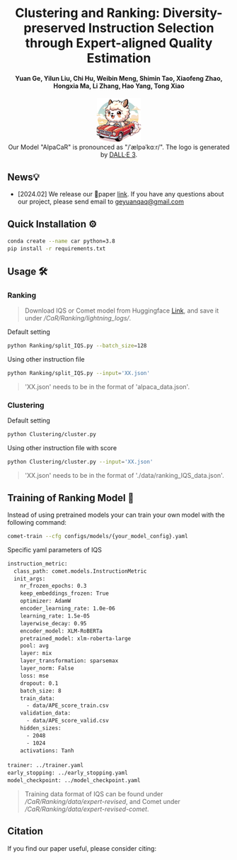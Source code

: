 <h1 align="center">Clustering and Ranking: Diversity-preserved Instruction Selection through Expert-aligned Quality Estimation</h1>
<!-- Clustering and Ranking: Diversity-preserved Instruction Selection through Expert-aligned Quality Estimation -->
<h4 align="center"> Yuan Ge, Yilun Liu, Chi Hu, Weibin Meng, Shimin Tao, Xiaofeng Zhao, Hongxia Ma, Li Zhang, Hao Yang, Tong Xiao</h4>

<p align="center">
    <img src="alpacar.png" width="20%"> <br>
    Our Model "AlpaCaR" is pronounced as "/ˈælpəˈkɑːr/". The logo is generated by <a href="https://chat.openai.com">DALL·E 3</a>.
</p>

## News💡
- [2024.02] We release our 📄paper <a href="https://arxiv.org/abs/2402.18191">link</a>. If you have any questions about our project, please send email to geyuanqaq@gmail.com

## Quick Installation ⚙️
```bash
conda create --name car python=3.8
pip install -r requirements.txt
```

## Usage 🛠

### Ranking

> Download IQS or Comet model from Huggingface <a href="https://huggingface.co/GyQAQ/Instruction-quality-scoring">Link</a>, and save it under */CaR/Ranking/lightning_logs/*.

Default setting
```bash
python Ranking/split_IQS.py --batch_size=128
```

Using other instruction file
```bash
python Ranking/split_IQS.py --input='XX.json'
```
> 'XX.json' needs to be in the format of 'alpaca_data.json'.


### Clustering

Default setting
```bash
python Clustering/cluster.py
```

Using other instruction file with score
```bash
python Clustering/cluster.py --input='XX.json'
```
> 'XX.json' needs to be in the format of './data/ranking_IQS_data.json'.

## Training of Ranking Model 📜

Instead of using pretrained models your can train your own model with the following command:
```bash
comet-train --cfg configs/models/{your_model_config}.yaml
```

Specific yaml parameters of IQS 
```bash
instruction_metric:
  class_path: comet.models.InstructionMetric
  init_args:
    nr_frozen_epochs: 0.3
    keep_embeddings_frozen: True
    optimizer: AdamW
    encoder_learning_rate: 1.0e-06
    learning_rate: 1.5e-05
    layerwise_decay: 0.95
    encoder_model: XLM-RoBERTa
    pretrained_model: xlm-roberta-large
    pool: avg
    layer: mix
    layer_transformation: sparsemax
    layer_norm: False
    loss: mse
    dropout: 0.1
    batch_size: 8
    train_data: 
      - data/APE_score_train.csv
    validation_data: 
      - data/APE_score_valid.csv
    hidden_sizes:
      - 2048
      - 1024
    activations: Tanh
      
trainer: ../trainer.yaml
early_stopping: ../early_stopping.yaml
model_checkpoint: ../model_checkpoint.yaml
```
> Training data format of IQS can be found under */CaR/Ranking/data/expert-revised*, and Comet under */CaR/Ranking/data/expert-revised-comet*.

## Citation 
If you find our paper useful, please consider citing:
```bibtex

```
